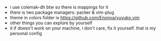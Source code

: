 - i use colemak-dh btw so there is mappings for it
- there is two package managers: packer & vim-plug
- theme in colors folder is https://github.com/Enonya/yuyuko.vim 
- other things you can explore by yourself
- it if doesn't work on your machine, i don't care, fix it yourself. that is my personal config

